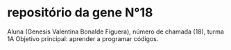 # repositório da gene N°18
Aluna (Genesis Valentina Bonalde Figuera), número de chamada (18), turma 1A
Objetivo principal: aprender a programar códigos.
